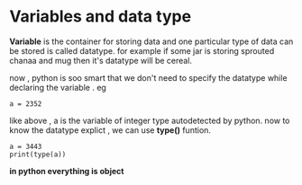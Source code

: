 # Variables and data type
**Variable** is the container for storing data and one particular type of data can be stored is called datatype. for example if some jar is storing sprouted chanaa and mug
then it's datatype will be cereal.

now , python is soo smart that we don't need to specify the datatype while declaring the variable .
eg 
```
a = 2352
```
like above , a is the variable of integer type autodetected by python.
now to know the datatype explict , we can use **type()** funtion.

```
a = 3443
print(type(a))

```

**in python everything is object**
